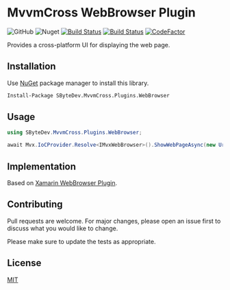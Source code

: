 # MvvmCross WebBrowser Plugin
![GitHub](https://img.shields.io/github/license/SByteDev/Net.MvvmCross.Plugins.WebBrowser.svg)
![Nuget](https://img.shields.io/nuget/v/SByteDev.MvvmCross.Plugins.WebBrowser.svg)
[![Build Status](https://img.shields.io/bitrise/697b69986877a838/develop?label=development&token=_sL-pCI3pB-o4Glk8TcSkw&branch)](https://app.bitrise.io/app/697b69986877a838)
[![Build Status](https://img.shields.io/bitrise/697b69986877a838/master?label=production&token=_sL-pCI3pB-o4Glk8TcSkw&branch)](https://app.bitrise.io/app/697b69986877a838)
[![CodeFactor](https://www.codefactor.io/repository/github/sbytedev/net.mvvmcross.plugins.webbrowser/badge)](https://www.codefactor.io/repository/github/sbytedev/net.mvvmcross.plugins.webbrowser)

Provides a cross-platform UI for displaying the web page.

## Installation

Use [NuGet](https://www.nuget.org) package manager to install this library.

```bash
Install-Package SByteDev.MvvmCross.Plugins.WebBrowser
```

## Usage
```cs
using SByteDev.MvvmCross.Plugins.WebBrowser;

await Mvx.IoCProvider.Resolve<IMvxWebBrowser>().ShowWebPageAsync(new Uri("https://github.com"), CancellationToken.None);
```

## Implementation
Based on [Xamarin WebBrowser Plugin](https://github.com/SByteDev/Net.Xamarin.Plugins.WebBrowser).

## Contributing
Pull requests are welcome. For major changes, please open an issue first to discuss what you would like to change.

Please make sure to update the tests as appropriate.

## License
[MIT](https://choosealicense.com/licenses/mit/)
